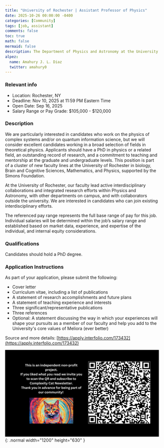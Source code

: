 ```yaml
---
title: "University of Rochester | Assistant Professor of Physics"
date: 2025-10-26 00:00:00 -0400
categories: [Community]
tags: [job, assistant]
comments: false
toc: true
math: false
mermaid: false
description: The Department of Physics and Astronomy at the University of Rochester invites applications for a junior (tenure-track) professorship in theoretical physics. If your specialization is in complex systems science, this is definitely for you!
alpez:
  name: Amahury J. L. Diaz
  twitter: amahury0
---
```

### Relevant info
- Location: Rochester, NY
- Deadline: Nov 10, 2025 at 11:59 PM Eastern Time
- Open Date: Sep 16, 2025
- Salary Range or Pay Grade: $105,000 - $120,000

### Description
We are particularly interested in candidates who work on the physics of complex systems and/or on quantum information science, but we will consider excellent candidates working in a broad selection of fields in theoretical physics. Applicants should have a PhD in physics or a related field, an outstanding record of research, and a commitment to teaching and mentorship at the graduate and undergraduate levels. This position is part of a cluster of new faculty lines at the University of Rochester in biology, Brain and Cognitive Sciences, Mathematics, and Physics, supported by the Simons Foundation.

At the University of Rochester, our faculty lead active interdisciplinary collaborations and integrated research efforts within Physics and Astronomy, with other departments on campus, and with collaborators outside the university. We are interested in candidates who can join existing interdisciplinary efforts. 

The referenced pay range represents the full base range of pay for this job. Individual salaries will be determined within the job’s salary range and established based on market data, experience, and expertise of the individual, and internal equity considerations.

### Qualifications
Candidates should hold a PhD degree.

### Application Instructions
As part of your application, please submit the following:
- Cover letter
- Curriculum vitae, including a list of publications
- A statement of research accomplishments and future plans
- A statement of teaching experience and interests
- Three significant/representative publications
- Three references
- Optional: A statement discussing the way in which your experiences will shape your pursuits as a member of our faculty and help you add to the University's core values of Meliora (ever better)

Source and more details: [https://apply.interfolio.com/173432](https://apply.interfolio.com/173432)

![Desktop View](/assets/img/fix/complexity-cat-newsletter.png){: .normal width="1200" height="630" }
